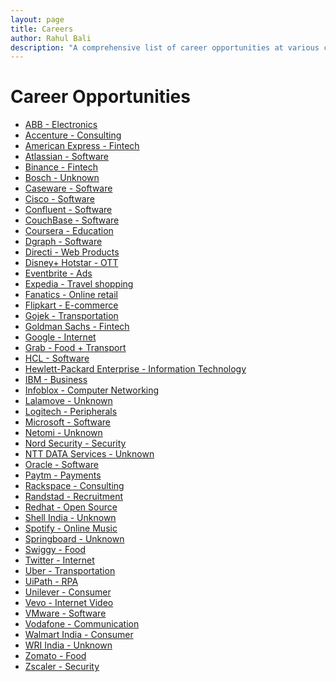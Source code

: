 ```yaml
---
layout: page
title: Careers
author: Rahul Bali
description: "A comprehensive list of career opportunities at various companies."
---
```


# Career Opportunities

<ul>
  <li><a href="https://new.abb.com/indian-subcontinent/careers/">ABB - Electronics</a></li>
  <li><a href="https://www.accenture.com/in-en/careers/">Accenture - Consulting</a></li>
  <li><a href="https://careers.americanexpress.com/">American Express - Fintech</a></li>
  <li><a href="https://www.atlassian.com/company/careers/all-jobs/">Atlassian - Software</a></li>
  <li><a href="https://jobs.lever.co/binance/">Binance - Fintech</a></li>
  <li><a href="https://www.bosch.in/careers/">Bosch - Unknown</a></li>
  <li><a href="https://jobs.lever.co/caseware/">Caseware - Software</a></li>
  <li><a href="https://jobs.cisco.com/jobs/">Cisco - Software</a></li>
  <li><a href="https://jobs.lever.co/confluent/">Confluent - Software</a></li>
  <li><a href="https://jobs.lever.co/couchbase/">CouchBase - Software</a></li>
  <li><a href="https://jobs.lever.co/coursera/">Coursera - Education</a></li>
  <li><a href="https://jobs.lever.co/dgraph/">Dgraph - Software</a></li>
  <li><a href="https://jobs.lever.co/directi/">Directi - Web Products</a></li>
  <li><a href="https://jobs.lever.co/hotstar/">Disney+ Hotstar - OTT</a></li>
  <li><a href="https://jobs.lever.co/eventbrite/">Eventbrite - Ads</a></li>
  <li><a href="https://lifeatexpediagroup.com/">Expedia - Travel shopping</a></li>
  <li><a href="https://jobs.lever.co/fanatics/">Fanatics - Online retail</a></li>
  <li><a href="https://www.flipkartcareers.com/#!/joblist/">Flipkart - E-commerce</a></li>
  <li><a href="https://jobs.lever.co/gojek/">Gojek - Transportation</a></li>
  <li><a href="https://www.goldmansachs.com/careers/">Goldman Sachs - Fintech</a></li>
  <li><a href="https://careers.google.com/">Google - Internet</a></li>
  <li><a href="https://grab.careers/jobs/">Grab - Food + Transport</a></li>
  <li><a href="https://www.hcltech.com/careers/">HCL - Software</a></li>
  <li><a href="https://www.hpe.com/in/en/about/jobs.html/">Hewlett-Packard Enterprise - Information Technology</a></li>
  <li><a href="https://www.ibm.com/in-en/employment/index.html/">IBM - Business</a></li>
  <li><a href="https://jobs.jobvite.com/careers/infoblox/">Infoblox - Computer Networking</a></li>
  <li><a href="https://jobs.lever.co/lalamove/">Lalamove - Unknown</a></li>
  <li><a href="https://jobs.jobvite.com/logitech/">Logitech - Peripherals</a></li>
  <li><a href="https://careers.microsoft.com/">Microsoft - Software</a></li>
  <li><a href="https://jobs.lever.co/netomi/">Netomi - Unknown</a></li>
  <li><a href="https://jobs.lever.co/nordsec/">Nord Security - Security</a></li>
  <li><a href="https://careers-inc.nttdata.com/search/">NTT DATA Services - Unknown</a></li>
  <li><a href="https://www.oracle.com/in/corporate/careers/">Oracle - Software</a></li>
  <li><a href="https://jobs.lever.co/paytm/">Paytm - Payments</a></li>
  <li><a href="https://jobs.lever.co/rackspace/">Rackspace - Consulting</a></li>
  <li><a href="https://www.randstad.in/jobs/">Randstad - Recruitment</a></li>
  <li><a href="https://careers-redhat.icims.com/jobs/search/">Redhat - Open Source</a></li>
  <li><a href="https://www.shell.in/careers.html/">Shell India - Unknown</a></li>
  <li><a href="https://jobs.lever.co/spotify/">Spotify - Online Music</a></li>
  <li><a href="https://jobs.lever.co/springboard/">Springboard - Unknown</a></li>
  <li><a href="https://jobs.lever.co/swiggy/">Swiggy - Food</a></li>
  <li><a href="https://careers.twitter.com/">Twitter - Internet</a></li>
  <li><a href="https://www.uber.com/us/en/careers/">Uber - Transportation</a></li>
  <li><a href="https://jobs.lever.co/uipath/">UiPath - RPA</a></li>
  <li><a href="https://careers.unilever.com/in/en/">Unilever - Consumer</a></li>
  <li><a href="https://jobs.lever.co/vevo/">Vevo - Internet Video</a></li>
  <li><a href="https://careers.vmware.com/">VMware - Software</a></li>
  <li><a href="https://careers.vodafone.com/">Vodafone - Communication</a></li>
  <li><a href="https://indiacareers.walmartlabs.com/">Walmart India - Consumer</a></li>
  <li><a href="https://jobs.jobvite.com/wri-india/jobs/">WRI India - Unknown</a></li>
  <li><a href="https://www.zomato.com/careers/">Zomato - Food</a></li>
  <li><a href="https://jobs.jobvite.com/zscaler/">Zscaler - Security</a></li>
</ul>

